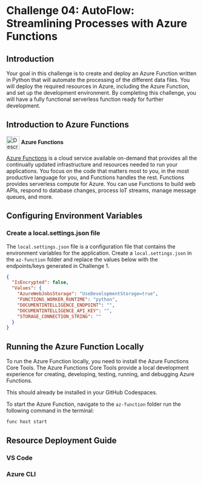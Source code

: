 # Challenge 04: AutoFlow: Streamlining Processes with Azure Functions

## Introduction
Your goal in this challenge is to create and deploy an Azure Function written in Python that will automate the processing of the different data files. 
You will deploy the required resources in Azure, including the Azure Function, and set up the development environment. By completing this challenge, you will have a fully functional serverless function ready for further development.

## Introduction to Azure Functions

<img src="https://media.licdn.com/dms/image/D5612AQHlaIMpsaaU9Q/article-cover_image-shrink_600_2000/0/1704683403049?e=2147483647&v=beta&t=vHiU0ktWw5l6v2UlURc_wyVqh_vIujasJHm1URDDE2o" alt="Description" width="35" style="vertical-align: middle;"/> <span style="font-size:14px; font-weight:bold;">Azure Functions

[Azure Functions](https://azure.microsoft.com/en-us/products/functions/?msockid=3b33a8ae1caf6af23334bc5b1dc86b9e) is a cloud service available on-demand that provides all the continually updated infrastructure and resources needed to run your applications. You focus on the code that matters most to you, in the most productive language for you, and Functions handles the rest. Functions provides serverless compute for Azure. You can use Functions to build web APIs, respond to database changes, process IoT streams, manage message queues, and more.

## Configuring Environment Variables

### Create a local.settings.json file

The `local.settings.json` file is a configuration file that contains the environment variables for the application. Create a `local.settings.json` in the `az-function` folder and replace the values below with the endpoints/keys generated in Challenge 1.

```json
{
  "IsEncrypted": false,
  "Values": {
    "AzureWebJobsStorage": "UseDevelopmentStorage=true",
    "FUNCTIONS_WORKER_RUNTIME": "python",
    "DOCUMENTINTELLIGENCE_ENDPOINT": "",
    "DOCUMENTINTELLIGENCE_API_KEY": "",
    "STORAGE_CONNECTION_STRING": ""
  }
}
```

## Running the Azure Function Locally

To run the Azure Function locally, you need to install the Azure Functions Core Tools. The Azure Functions Core Tools provide a local development experience for creating, developing, testing, running, and debugging Azure Functions.

This should already be installed in your GitHub Codespaces.

To start the Azure Function, navigate to the `az-function` folder run the following command in the terminal:

```bash
func host start
```

## Resource Deployment Guide

### VS Code

### Azure CLI
